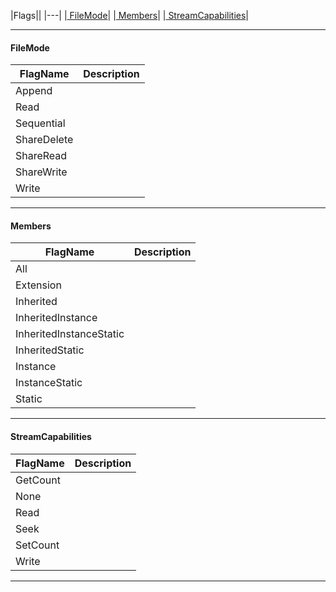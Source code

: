 |Flags||
|---|
|[ FileMode](https://github.com/ZilchEngine/ZilchDocs/blob/master/code_reference/flags_reference.markdown#filemode)|
|[ Members](https://github.com/ZilchEngine/ZilchDocs/blob/master/code_reference/flags_reference.markdown#members)|
|[ StreamCapabilities](https://github.com/ZilchEngine/ZilchDocs/blob/master/code_reference/flags_reference.markdown#streamcapabilities)|



---  
 #### FileMode



|FlagName|Description|
|---|---|
|Append||
|Read||
|Sequential||
|ShareDelete||
|ShareRead||
|ShareWrite||
|Write||

---  


 #### Members



|FlagName|Description|
|---|---|
|All||
|Extension||
|Inherited||
|InheritedInstance||
|InheritedInstanceStatic||
|InheritedStatic||
|Instance||
|InstanceStatic||
|Static||

---  


 #### StreamCapabilities



|FlagName|Description|
|---|---|
|GetCount||
|None||
|Read||
|Seek||
|SetCount||
|Write||

---  


 

 